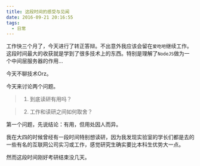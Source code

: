 ```yaml
---
title: 这段时间的感受与见闻
date: 2016-09-21 20:16:55
tags:
  - 日常
---
```


工作快三个月了，今天进行了转正答辩。不出意外我应该会留在`爱吃吧`继续工作。这段时间最大的收获就是学到了很多技术上的东西。特别是理解了`NodeJS`做为一个中间层服务器的作用...

今天不聊技术Orz。

今天来讨论两个问题。

>1. 到底读研有用吗？<br>

>2. 工作和读研之间如何取舍？

第一个问题，先说结论：有用，但用处因人而异。

我在大四的时候曾经有一段时间特别想读研，因为我发现实验室的学长们都是去的一些有名的互联网公司实习或工作，感觉研究生确实要比本科生优势大一点。

<!-- more -->

然而这段时间刚好考研结束没几天。
